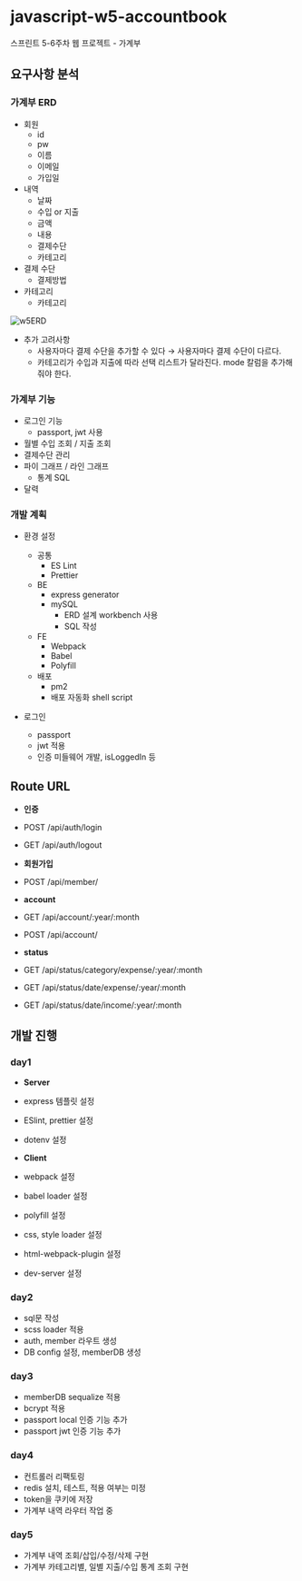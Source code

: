# javascript-w5-accountbook

스프린트 5-6주차 웹 프로젝트 - 가계부

## 요구사항 분석

### 가계부 ERD

- 회원
  - id
  - pw
  - 이름
  - 이메일
  - 가입일
- 내역
  - 날짜
  - 수입 or 지출
  - 금액
  - 내용
  - 결제수단
  - 카테고리
- 결제 수단
  - 결제방법
- 카테고리
  - 카테고리

![w5ERD](https://user-images.githubusercontent.com/46799722/94554257-c8ab0a80-0294-11eb-9151-3cd3e7ce3c07.JPG)

- 추가 고려사항
  - 사용자마다 결제 수단을 추가할 수 있다 → 사용자마다 결제 수단이 다르다.
  - 카테고리가 수입과 지출에 따라 선택 리스트가 달라진다. mode 칼럼을 추가해줘야 한다.

### 가계부 기능

- 로그인 기능
  - passport, jwt 사용
- 월별 수입 조회 / 지출 조회
- 결제수단 관리
- 파이 그래프 / 라인 그래프
  - 통계 SQL
- 달력

### 개발 계획

- 환경 설정

  - 공통
    - ES Lint
    - Prettier
  - BE
    - express generator
    - mySQL
      - ERD 설계 workbench 사용
      - SQL 작성
  - FE
    - Webpack
    - Babel
    - Polyfill
  - 배포
    - pm2
    - 배포 자동화 shell script

- 로그인
  - passport
  - jwt 적용
  - 인증 미들웨어 개발, isLoggedIn 등

## Route URL

- **인증**
- POST /api/auth/login
- GET /api/auth/logout

- **회원가입**
- POST /api/member/

- **account**
- GET /api/account/:year/:month
- POST /api/account/

- **status**
- GET /api/status/category/expense/:year/:month
- GET /api/status/date/expense/:year/:month
- GET /api/status/date/income/:year/:month

## 개발 진행

### day1

- **Server**
- express 템플릿 설정
- ESlint, prettier 설정
- dotenv 설정

- **Client**
- webpack 설정
- babel loader 설정
- polyfill 설정
- css, style loader 설정
- html-webpack-plugin 설정
- dev-server 설정

### day2

- sql문 작성
- scss loader 적용
- auth, member 라우트 생성
- DB config 설정, memberDB 생성

### day3

- memberDB sequalize 적용
- bcrypt 적용
- passport local 인증 기능 추가
- passport jwt 인증 기능 추가

### day4

- 컨트롤러 리팩토링
- redis 설치, 테스트, 적용 여부는 미정
- token을 쿠키에 저장
- 가계부 내역 라우터 작업 중

### day5

- 가계부 내역 조회/삽입/수정/삭제 구현
- 가계부 카테고리별, 일별 지출/수입 통계 조회 구현
